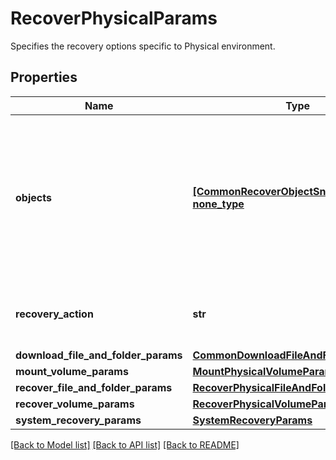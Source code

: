 # RecoverPhysicalParams

Specifies the recovery options specific to Physical environment.

## Properties
Name | Type | Description | Notes
------------ | ------------- | ------------- | -------------
**objects** | [**[CommonRecoverObjectSnapshotParams], none_type**](CommonRecoverObjectSnapshotParams.md) | Specifies the list of Recover Object parameters. For recovering files, specifies the object contains the file to recover. | 
**recovery_action** | **str** | Specifies the type of recover action to be performed. | 
**download_file_and_folder_params** | [**CommonDownloadFileAndFolderParams**](CommonDownloadFileAndFolderParams.md) |  | [optional] 
**mount_volume_params** | [**MountPhysicalVolumeParams**](MountPhysicalVolumeParams.md) |  | [optional] 
**recover_file_and_folder_params** | [**RecoverPhysicalFileAndFolderParams**](RecoverPhysicalFileAndFolderParams.md) |  | [optional] 
**recover_volume_params** | [**RecoverPhysicalVolumeParams**](RecoverPhysicalVolumeParams.md) |  | [optional] 
**system_recovery_params** | [**SystemRecoveryParams**](SystemRecoveryParams.md) |  | [optional] 

[[Back to Model list]](../README.md#documentation-for-models) [[Back to API list]](../README.md#documentation-for-api-endpoints) [[Back to README]](../README.md)


